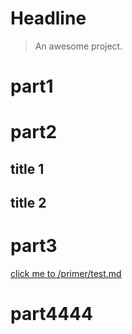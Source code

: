 # Headline

> An awesome project.

# part1

# part2
## title 1
## title 2

# part3
[click me to /primer/test.md](https://kierantou.github.io/PM-Road/#/primer/test)

# part4444